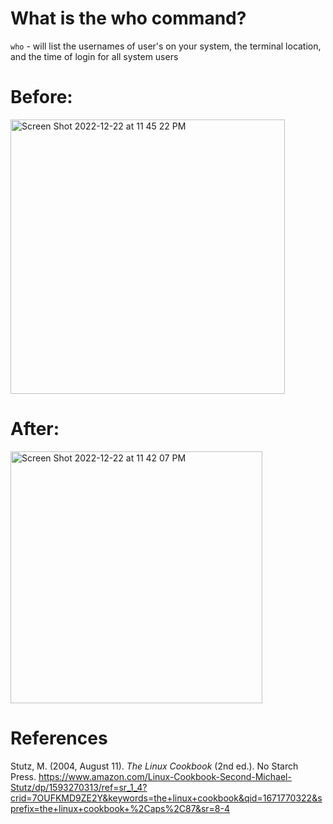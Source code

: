 # What is the who command? 

<code>who</code> - will list the usernames of user's on your system, the terminal location, and the time of login for all system users 

# Before: 
<img width="439" alt="Screen Shot 2022-12-22 at 11 45 22 PM" src="https://user-images.githubusercontent.com/109105989/209272560-190807b8-3f6c-477b-819c-c8e990c66352.png">

# After: 
<img width="403" alt="Screen Shot 2022-12-22 at 11 42 07 PM" src="https://user-images.githubusercontent.com/109105989/209272623-c83345af-dba3-4400-81fd-e6c7a6398987.png">


# References
Stutz, M. (2004, August 11). *The Linux Cookbook* (2nd ed.). No Starch Press. <https://www.amazon.com/Linux-Cookbook-Second-Michael-Stutz/dp/1593270313/ref=sr_1_4?crid=7OUFKMD9ZE2Y&keywords=the+linux+cookbook&qid=1671770322&sprefix=the+linux+cookbook+%2Caps%2C87&sr=8-4>

